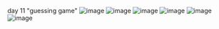 day 11 
"guessing game"
![image](https://github.com/user-attachments/assets/d7a22038-2845-4b4c-9a57-296b99d3a5c8)
![image](https://github.com/user-attachments/assets/1649e943-c0fb-4d23-9f3c-a772bf1a42b5)
![image](https://github.com/user-attachments/assets/5f3c4b7d-0187-4210-85b1-4b62bdcafe18)
![image](https://github.com/user-attachments/assets/daf4c899-2044-4846-9fed-24f673adc430)
![image](https://github.com/user-attachments/assets/fcde42a9-5d5f-4979-a1d3-100aaf27c442)
![image](https://github.com/user-attachments/assets/cc475de0-d6c8-46d7-b533-79e319ea063d)

